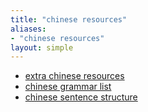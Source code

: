 ```yaml
---
title: "chinese resources"
aliases:
- "chinese resources"
layout: simple
---
```


- [extra chinese resources](accendChinese.md)
- [chinese grammar list](chineseGrammar.md)
- [chinese sentence structure](chineseSS.md)
